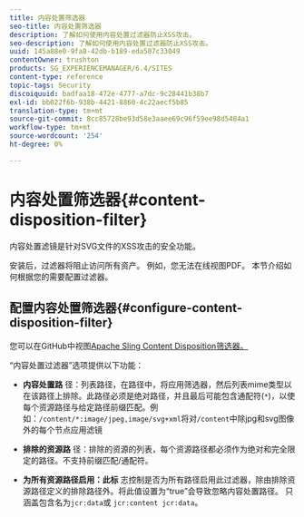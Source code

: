 ```yaml
---
title: 内容处置筛选器
seo-title: 内容处置筛选器
description: 了解如何使用内容处置过滤器防止XSS攻击。
seo-description: 了解如何使用内容处置过滤器防止XSS攻击。
uuid: 145a88e0-9fa8-42db-b189-eda507c33049
contentOwner: trushton
products: SG_EXPERIENCEMANAGER/6.4/SITES
content-type: reference
topic-tags: Security
discoiquuid: badfaa18-472e-4777-a7dc-9c28441b38b7
exl-id: bb022f6b-938b-4421-8860-4c22aecf5b85
translation-type: tm+mt
source-git-commit: 8cc85728be93d58e3aaee69c96f59ee98d5484a1
workflow-type: tm+mt
source-wordcount: '254'
ht-degree: 0%

---
```


# 内容处置筛选器{#content-disposition-filter}

内容处置滤镜是针对SVG文件的XSS攻击的安全功能。

安装后，过滤器将阻止访问所有资产。 例如，您无法在线视图PDF。 本节介绍如何根据您的需要配置过滤器。

## 配置内容处置筛选器{#configure-content-disposition-filter}

您可以在GitHub中视图[Apache Sling Content Disposition筛选器。](https://github.com/apache/sling-org-apache-sling-security/blob/master/src/main/java/org/apache/sling/security/impl/ContentDispositionFilterConfiguration.java)

“内容处置过滤器”选项提供以下功能：

* **内容处置路** 径：列表路径，在路径中，将应用筛选器，然后列表mime类型以在该路径上排除。此路径必须是绝对路径，并且最后可能包含通配符(`*`)，以使每个资源路径与给定路径前缀匹配。例如：`/content/*:image/jpeg,image/svg+xml`将对`/content`中除jpg和svg图像外的每个节点应用滤镜

* **排除的资源路** 径：排除的资源的列表，每个资源路径都必须作为绝对和完全限定的路径。不支持前缀匹配/通配符。

* **为所有资源路径启用：此标** 志控制是否为所有路径启用此过滤器，除由排除资源路径定义的排除路径外。将此值设置为“true”会导致忽略内容处置路径。 只涵盖包含名为`jcr:data`或
   `jcr:content jcr:data`。

